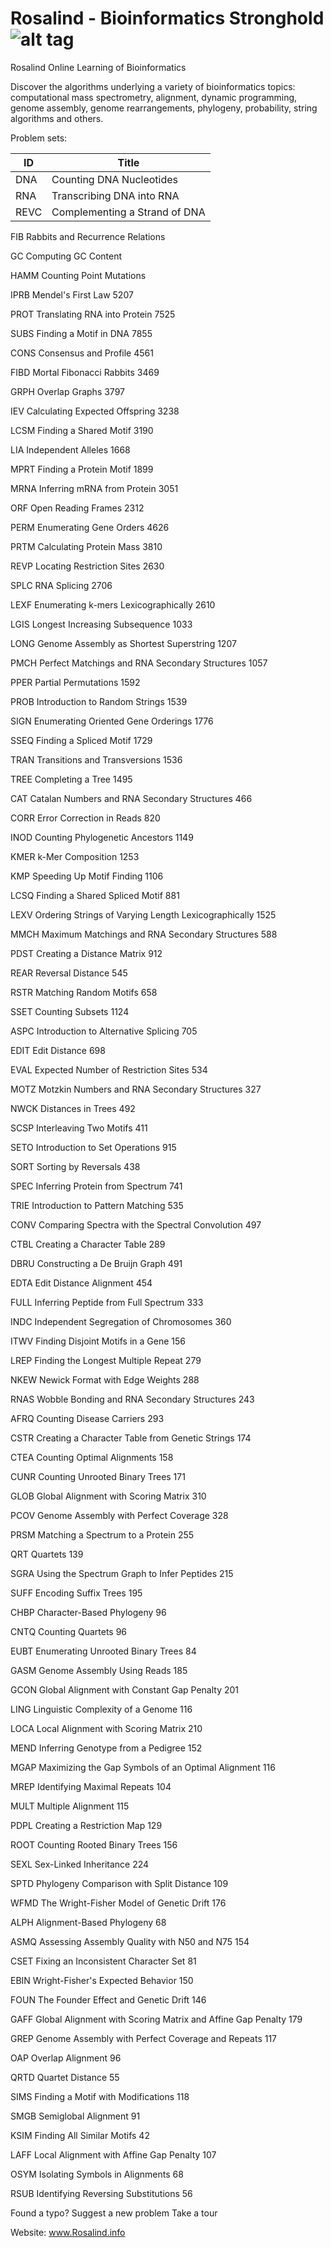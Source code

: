 # Rosalind - Bioinformatics Stronghold ![alt tag](http://rosalind.info/static/img/locations/bioinformatics-stronghold.png?v=1384701438)
Rosalind Online Learning of Bioinformatics

Discover the algorithms underlying a variety of bioinformatics topics: computational mass spectrometry, alignment, dynamic programming, genome assembly, genome rearrangements, phylogeny, probability, string algorithms and others.

Problem sets:

ID |	Title
-----|-----
DNA | Counting DNA Nucleotides
RNA |	Transcribing DNA into RNA	
REVC |	Complementing a Strand of DNA
 	 	 
FIB	Rabbits and Recurrence Relations
 	 	 
GC	Computing GC Content
 	 	 
HAMM	Counting Point Mutations
 	 	 
IPRB	Mendel's First Law	5207	
 	 	 
PROT	Translating RNA into Protein	7525	
 	 	 
SUBS	Finding a Motif in DNA	7855	
 	 	 
CONS	Consensus and Profile	4561	
 	 	 
FIBD	Mortal Fibonacci Rabbits	3469	
 	 	 
GRPH	Overlap Graphs	3797	
 	 	 
IEV	Calculating Expected Offspring	3238	
 	 	 
LCSM	Finding a Shared Motif	3190	
 	 	 
LIA	Independent Alleles	1668	
 	 	 
MPRT	Finding a Protein Motif	1899	
 	 	 
MRNA	Inferring mRNA from Protein	3051	
 	 	 
ORF	Open Reading Frames	2312	
 	 	 
PERM	Enumerating Gene Orders	4626	
 	 	 
PRTM	Calculating Protein Mass	3810	
 	 	 
REVP	Locating Restriction Sites	2630	
 	 	 
SPLC	RNA Splicing	2706	
 	 	 
LEXF	Enumerating k-mers Lexicographically	2610	
 	 	 
LGIS	Longest Increasing Subsequence	1033	
 	 	 
LONG	Genome Assembly as Shortest Superstring	1207	
 	 	 
PMCH	Perfect Matchings and RNA Secondary Structures	1057	
 	 	 
PPER	Partial Permutations	1592	
 	 	 
PROB	Introduction to Random Strings	1539	
 	 	 
SIGN	Enumerating Oriented Gene Orderings	1776	
 	 	 
SSEQ	Finding a Spliced Motif	1729	
 	 	 
TRAN	Transitions and Transversions	1536	
 	 	 
TREE	Completing a Tree	1495	
 	 	 
CAT	Catalan Numbers and RNA Secondary Structures	466	
 	 	 
CORR	Error Correction in Reads	820	
 	 	 
INOD	Counting Phylogenetic Ancestors	1149	
 	 	 
KMER	k-Mer Composition	1253	
 	 	 
KMP	Speeding Up Motif Finding	1106	
 	 	 
LCSQ	Finding a Shared Spliced Motif	881	
 	 	 
LEXV	Ordering Strings of Varying Length Lexicographically	1525	
 	 	 
MMCH	Maximum Matchings and RNA Secondary Structures	588	
 	 	 
PDST	Creating a Distance Matrix	912	
 	 	 
REAR	Reversal Distance	545	
 	 	 
RSTR	Matching Random Motifs	658	
 	 	 
SSET	Counting Subsets	1124	
 	 	 
ASPC	Introduction to Alternative Splicing	705	
 	 	 
EDIT	Edit Distance	698	
 	 	 
EVAL	Expected Number of Restriction Sites	534	
 	 	 
MOTZ	Motzkin Numbers and RNA Secondary Structures	327	
 	 	 
NWCK	Distances in Trees	492	
 	 	 
SCSP	Interleaving Two Motifs	411	
 	 	 
SETO	Introduction to Set Operations	915	
 	 	 
SORT	Sorting by Reversals	438	
 	 	 
SPEC	Inferring Protein from Spectrum	741	
 	 	 
TRIE	Introduction to Pattern Matching	535	
 	 	 
CONV	Comparing Spectra with the Spectral Convolution	497	
 	 	 
CTBL	Creating a Character Table	289	
 	 	 
DBRU	Constructing a De Bruijn Graph	491	
 	 	 
EDTA	Edit Distance Alignment	454	
 	 	 
FULL	Inferring Peptide from Full Spectrum	333	
 	 	 
INDC	Independent Segregation of Chromosomes	360	
 	 	 
ITWV	Finding Disjoint Motifs in a Gene	156	
 	 	 
LREP	Finding the Longest Multiple Repeat	279	
 	 	 
NKEW	Newick Format with Edge Weights	288	
 	 	 
RNAS	Wobble Bonding and RNA Secondary Structures	243	
 	 	 
AFRQ	Counting Disease Carriers	293	
 	 	 
CSTR	Creating a Character Table from Genetic Strings	174	
 	 	 
CTEA	Counting Optimal Alignments	158	
 	 	 
CUNR	Counting Unrooted Binary Trees	171	
 	 	 
GLOB	Global Alignment with Scoring Matrix	310	
 	 	 
PCOV	Genome Assembly with Perfect Coverage	328	
 	 	 
PRSM	Matching a Spectrum to a Protein	255	
 	 	 
QRT	Quartets	139	
 	 	 
SGRA	Using the Spectrum Graph to Infer Peptides	215	
 	 	 
SUFF	Encoding Suffix Trees	195	
 	 	 
CHBP	Character-Based Phylogeny	96	
 	 	 
CNTQ	Counting Quartets	96	
 	 	 
EUBT	Enumerating Unrooted Binary Trees	84	
 	 	 
GASM	Genome Assembly Using Reads	185	
 	 	 
GCON	Global Alignment with Constant Gap Penalty	201	
 	 	 
LING	Linguistic Complexity of a Genome	116	
 	 	 
LOCA	Local Alignment with Scoring Matrix	210	
 	 	 
MEND	Inferring Genotype from a Pedigree	152	
 	 	 
MGAP	Maximizing the Gap Symbols of an Optimal Alignment	116	
 	 	 
MREP	Identifying Maximal Repeats	104	
 	 	 
MULT	Multiple Alignment	115	
 	 	 
PDPL	Creating a Restriction Map	129	
 	 	 
ROOT	Counting Rooted Binary Trees	156	
 	 	 
SEXL	Sex-Linked Inheritance	224	
 	 	 
SPTD	Phylogeny Comparison with Split Distance	109	
 	 	 
WFMD	The Wright-Fisher Model of Genetic Drift	176	
 	 	 
ALPH	Alignment-Based Phylogeny	68	
 	 	 
ASMQ	Assessing Assembly Quality with N50 and N75	154	
 	 	 
CSET	Fixing an Inconsistent Character Set	81	
 	 	 
EBIN	Wright-Fisher's Expected Behavior	150	
 	 	 
FOUN	The Founder Effect and Genetic Drift	146	
 	 	 
GAFF	Global Alignment with Scoring Matrix and Affine Gap Penalty	179	
 	 	 
GREP	Genome Assembly with Perfect Coverage and Repeats	117	
 	 	 
OAP	Overlap Alignment	96	
 	 	 
QRTD	Quartet Distance	55	
 	 	 
SIMS	Finding a Motif with Modifications	118	
 	 	 
SMGB	Semiglobal Alignment	91	
 	 	 
KSIM	Finding All Similar Motifs	42	
 	 	 
LAFF	Local Alignment with Affine Gap Penalty	107	
 	 	 
OSYM	Isolating Symbols in Alignments	68	
 	 	 
RSUB	Identifying Reversing Substitutions	56	
 	 	 
Found a typo? Suggest a new problem Take a tour


Website:
www.Rosalind.info

